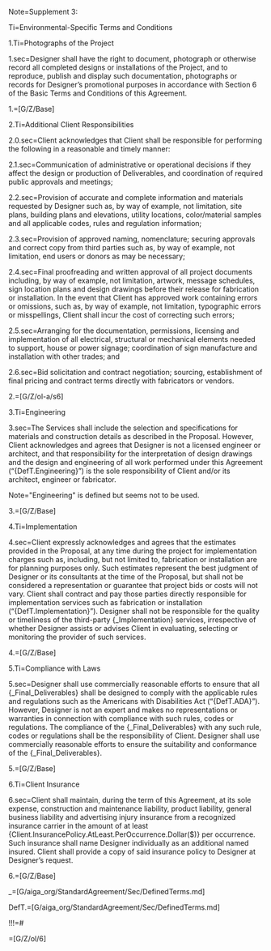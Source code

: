 Note=Supplement 3: 

Ti=Environmental-Specific Terms and Conditions

1.Ti=Photographs of the Project

1.sec=Designer shall have the right to document, photograph or otherwise record all completed designs or installations of the Project, and to reproduce, publish and display such documentation, photographs or records for Designer’s promotional purposes in accordance with Section 6 of the Basic Terms and Conditions of this Agreement.

1.=[G/Z/Base]

2.Ti=Additional Client Responsibilities

2.0.sec=Client acknowledges that Client shall be responsible for performing the following in a reasonable and timely manner:

2.1.sec=Communication of administrative or operational decisions if they affect the design or production of Deliverables, and coordination of required public approvals and meetings;

2.2.sec=Provision of accurate and complete information and materials requested by Designer such as, by way of example, not limitation, site plans, building plans and elevations, utility locations, color/material samples and all applicable codes, rules and regulation information;

2.3.sec=Provision of approved naming, nomenclature; securing approvals and correct copy from third parties such as, by way of example, not limitation, end users or donors as may be necessary;

2.4.sec=Final proofreading and written approval of all project documents including, by way of example, not limitation, artwork, message schedules, sign location plans and design drawings before their release for fabrication or installation. In the event that Client has approved work containing errors or omissions, such as, by way of example, not limitation, typographic errors or misspellings, Client shall incur the cost of correcting such errors;

2.5.sec=Arranging for the documentation, permissions, licensing and implementation of all electrical, structural or mechanical elements needed to support, house or power signage; coordination of sign manufacture and installation with other trades; and

2.6.sec=Bid solicitation and contract negotiation; sourcing, establishment of final pricing and contract terms directly with fabricators or vendors.

2.=[G/Z/ol-a/s6]

3.Ti=Engineering

3.sec=The Services shall include the selection and specifications for materials and construction details as described in the Proposal. However, Client acknowledges and agrees that Designer is not a licensed engineer or architect, and that responsibility for the interpretation of design drawings and the design and engineering of all work performed under this Agreement (“{DefT.Engineering}”) is the sole responsibility of Client and/or its architect, engineer or fabricator.

Note="Engineering" is defined but seems not to be used.

3.=[G/Z/Base]

4.Ti=Implementation

4.sec=Client expressly acknowledges and agrees that the estimates provided in the Proposal, at any time during the project for implementation charges such as, including, but not limited to, fabrication or installation are for planning purposes only. Such estimates represent the best judgment of Designer or its consultants at the time of the Proposal, but shall not be considered a representation or guarantee that project bids or costs will not vary. Client shall contract and pay those parties directly responsible for implementation services such as fabrication or installation (“{DefT.Implementation}”). Designer shall not be responsible for the quality or timeliness of the third-party {_Implementation} services, irrespective of whether Designer assists or advises Client in evaluating, selecting or monitoring the provider of such services.

4.=[G/Z/Base]

5.Ti=Compliance with Laws

5.sec=Designer shall use commercially reasonable efforts to ensure that all {_Final_Deliverables} shall be designed to comply with the applicable rules and regulations such as the Americans with Disabilities Act (“{DefT.ADA}”). However, Designer is not an expert and makes no representations or warranties in connection with compliance with such rules, codes or regulations. The compliance of the {_Final_Deliverables} with any such rule, codes or regulations shall be the responsibility of Client. Designer shall use commercially reasonable efforts to ensure the suitability and conformance of the {_Final_Deliverables}.

5.=[G/Z/Base]

6.Ti=Client Insurance

6.sec=Client shall maintain, during the term of this Agreement, at its sole expense, construction and maintenance liability, product liability, general business liability and advertising injury insurance from a recognized insurance carrier in the amount of at least {Client.InsurancePolicy.AtLeast.PerOccurrence.Dollar($)} per occurrence. Such insurance shall name Designer individually as an additional named insured. Client shall provide a copy of said insurance policy to Designer at Designer’s request.

6.=[G/Z/Base]

_=[G/aiga_org/StandardAgreement/Sec/DefinedTerms.md]

DefT.=[G/aiga_org/StandardAgreement/Sec/DefinedTerms.md]

!!!=#

=[G/Z/ol/6]

